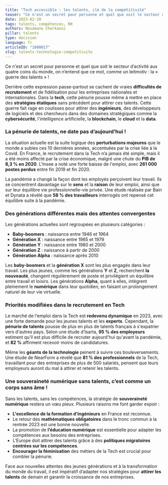 ```yaml
---
title: "Tech accessible : les talents, clé de la compétitivité"
teaser: "Ce n'est un secret pour personne et quel que soit le secteur d’activité aux quatre coins du monde, on n’entend que ce mot, comme un leitmotiv : la « guerre des talents » !"
date: 2023-02-20
tags: talents, compétences, RH
authors: Nouamane Cherkaoui
pillar: talents
type: decision
language: fr
articleID: "1000017"
slug: talents-technologie-competitivite
---
```


Ce n'est un secret pour personne et quel que soit le secteur d’activité aux quatre coins du monde, on n’entend que ce mot, comme un leitmotiv : la « guerre des talents » !

Derrière cette expression passe-partout se cachent de vraies **difficultés de recrutement** et de fidélisation pour les entreprises nationales et internationales. Dans la **tech**, cette pénurie pousse même à mettre en place des **stratégies étatiques** sans précédent pour attirer ces talents. Cette guerre fait rage en coulisses pour attirer des **ingénieurs**, des développeurs de logiciels et des chercheurs dans des domaines stratégiques comme la **cybersécurité**, l'intelligence artificielle, la **blockchain**, le **cloud** et la **data**.

### **La pénurie de talents, ne date pas d’aujourd’hui !**

La situation actuelle est la suite logique des **perturbations majeures** que le monde a subies ces 10 dernières années, accentuées par la crise liée à la Covid. En France, le recrutement dans la Tech n’a jamais été simple, mais il a été moins affecté par la crise économique, malgré une chute du **PIB de 8,3 % en 2020**. L'Insee a noté une forte baisse de l'emploi, avec **261 000 postes perdus** entre fin 2019 et fin 2020.

La pandémie a changé la façon dont les employés perçoivent leur travail. Ils se concentrent davantage sur le **sens** et la **raison** de leur emploi, ainsi que sur leur équilibre vie professionnelle-vie privée. Une étude réalisée par Bain et Dynata a révélé que **58 % des travailleurs** interrogés ont repensé cet équilibre suite à la pandémie.

### **Des générations différentes mais des attentes convergentes**

Les générations actuelles sont regroupées en plusieurs catégories :
- **Baby-boomers** : naissance entre 1946 et 1964
- **Génération X** : naissance entre 1965 et 1979
- **Génération Y** : naissance entre 1980 et 2000
- **Génération Z** : naissance à partir de 2000
- **Génération Alpha** : naissance après 2010

Les **baby-boomers** et la **génération X** sont les plus engagés dans leur travail. Les plus jeunes, comme les générations **Y** et **Z**, recherchent **la nouveauté**, changent régulièrement de poste et privilégient un équilibre entre travail et loisirs. Les générations **Alpha**, quant à elles, intègrent pleinement le **numérique** dans leur quotidien, en faisant un prolongement naturel de leur vie virtuelle.

### **Priorités modifiées dans le recrutement en Tech**

Le marché de l'emploi dans la Tech est **redevenu dynamique** en 2023, avec une forte demande pour les jeunes talents et les **experts**. Cependant, la **pénurie de talents** pousse de plus en plus de talents français à s'expatrier vers d'autres pays. Selon une étude d’Isarta, **95 % des employeurs** estiment qu’il est plus difficile de recruter aujourd'hui qu'avant la pandémie, et **82 %** affirment recevoir moins de candidatures.

Même les **géants de la technologie** peinent à suivre ces bouleversements. Une étude de NearForm a révélé que **81 % des professionnels** de la Tech, travaillant pour des entreprises de plus de 500 salariés, pensent que leurs employeurs auront du mal à attirer et retenir les talents.

### **Une souveraineté numérique sans talents, c’est comme un corps sans âme !**

Sans les talents, sans les compétences, la stratégie de **souveraineté numérique** restera un vœu pieux. Plusieurs raisons me font garder espoir :
- **L'excellence de la formation d’ingénieurs** en France est reconnue.
- Le retour des **mathématiques obligatoires** dans le tronc commun à la rentrée 2023 est une bonne nouvelle.
- La promotion de **l’éducation numérique** est essentielle pour adapter les compétences aux besoins des entreprises.
- L’Europe doit attirer des talents grâce à des **politiques migratoires centrées sur les compétences**.
- **Encourager la féminisation** des métiers de la Tech est crucial pour combler la pénurie.

Face aux nouvelles attentes des jeunes générations et à la transformation du monde du travail, il est impératif d’adapter nos stratégies pour **attirer les talents** de demain et garantir la croissance de nos entreprises.
